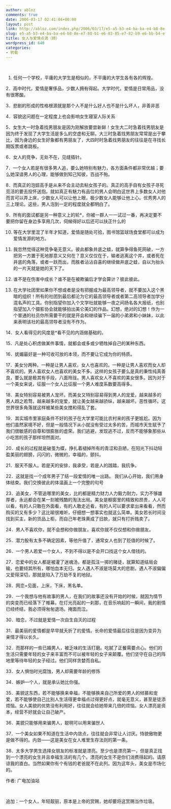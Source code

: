 ```yaml
---
author: abloz
comments: true
date: 2006-03-17 02:41:04+00:00
layout: post
link: http://abloz.com/index.php/2006/03/17/e5-a5-b3-e4-ba-ba-e4-b8-8e-e7-88-b1-e6-83-85-e7-82-b9-e6-bb-b4-ef-bc-88-e8-bd-ac-ef-bc-89/
slug: e5-a5-b3-e4-ba-ba-e4-b8-8e-e7-88-b1-e6-83-85-e7-82-b9-e6-bb-b4-ef-bc-88-e8-bd-ac-ef-bc-89
title: 女人与爱情点滴（转）
wordpress_id: 640
categories:
- 转载
---
```


 


1. 任何一个学校，平庸的大学生是相似的，不平庸的大学生各有各的辉煌。




2．高中时代，爱情是奢侈品，少数人拥有得起。大学时代，爱情是日常用品，没有很寒酸。




3．悲剧的形成的性格根源就是那个人不是什么好人也不是什么坏人，非善非恶




4．容貌这问题在一定程度上也会影响女生寝室人际关系




5．女生大一时急着找男朋友是因为刚解放要尝新鲜！女生大二时急着找男朋友是因为终于发现了大学生活是多么的空虚和无聊。大三时急着找男朋友常常是出于攀比，因为身边的女生好象都有男朋友了，大四时时急着找男朋友的往往是在寻找长期饭票或者跳板。




6．女人的竞争，无处不在，见缝插针。




7．一个女人若是有很多男人追，要么她特别有魅力，各方面条件都非常优越；要么她深谙男人的心理，能够做到知己知彼，百战不殆。




8．而真正的泡妞高手是从来不会主动去粘女孩子的。真正的高手自有女孩子寻死觅活的要去投怀送抱。就如真正有魅力有品位的男人会明白这世界上多数女人对他而言可以弄上床，少数女人可以让他上眼，极少数女人能够让他上心。优秀男人的三上理论。这些，男人泡到一定的程度就全都明白了。




9．所有的面试都是另一种意义上的轮*，你被一群人一一试过一番，再决定要不要把你留在身边多享用几次，伺候得好以后还可以扶正什么的




10. 等在大学里混了半年才知道，爱情是随处可拾，图书馆篮球场食堂都可以成为爱情发源的地方。




11. 我忽然觉得这种竞争毫无意义。彼此都象井底之蛙，就算争得鱼死网破，一方把另一方置于死地那意义又何在？意义仅仅在于，输者逃离这个井，或者死在井底的角落，或者一跃而出，而胜者沾沾自喜的继续做井底之蛙，自以为抬头的一片天就是她的天下了。




12. 谁不是在伤害中成长？谁不是在被欺骗后才学会算计？彼此彼此。




13. 在大学社团里如果你不想或者是没有把握成为最高领导者，就不要加入这个黑暗的组织！所有的社团到最后都沦为它的最高领导者或者第二高领导者加学分混名声的工具。你别指望你加入个文学社就能够一夜之间扬名各大报纸，也别指望加入个摄影协会就能够拍出美仑美幻的作品。幻想，绝对的幻想！作为一个普通的社员你所需要干的就是开会和继续骗下一届的小弟弟和小妹妹，以此来表明该社的最高领导者没有不作为。




14．女人看得见的风度是*看不见的内涵做基础的。




15．凡是处心积虑做某件事情，就都会或多或少牺牲掉自己的某种东西。




16．妩媚最好是一种可收可放的本领，而不要让它成为你的特质。




17．美女分两种。一种是让男人喜欢，女人也喜欢的。一种是让男人喜欢而女人却不喜欢的。男人喜欢女人也喜欢的美女不多。这样的女孩子要么是真的秉性纯真善良，要么就是极其有手段，八面玲珑。男人喜欢女人不喜欢的美女很多。因为对于一个美女来说，征服一个女人比征服一个男人难度系数要高得多。




18．美女特别容易被男人宠坏。而美女又特别容易得到男人的宠爱。越来越多的男人趋之若骛，越来越多的宠爱，就让美女越来越骄纵，越来越坏。恶性循环。这世界很多角落就这样被某些美女搅和得乱了套。




19．其实城市里家庭条件不好的孩子在大学里可能比农村来的孩子更尴尬。因为他们虽然家境不好，但是一般情况下从小就没有受过太多的苦，而城市天生赋予了我们很敏感的自尊和很膨胀的虚荣。我们逃避，发现逃不过，反而不能够象那些从小吃苦的孩子那样坦然面对。




20．成长的过程就是破茧为蝶，挣扎着褪掉所有的青涩和丑陋，在阳光下抖动轻盈美丽的翅膀，闪闪的，微微的，幸福的，颤抖。




21．服天不服人。若是天的安排，我承受，若是人的践踏，我抗争。




22．这就是找一个成年男子了结一段爱情的唯一出路。 我们从心开始，我们用身体结束。我们交换彼此的体温画上一个完整的句号




23．追美女，不管追哪里的美女，比的都是精力财力人力毅力耐力，实力不够雄厚者，永远都会在某一刻被残酷的淘汰出局。美女是橱窗里的精致和昂贵，人人可以看，有的人只敢在外面看，有的人敢走近看，有的人可以要求拿出来看看，然而购买的又有多少？这比喻很难听，仔细想一想事实也就这么简单。美女若长时间没找到买主，新的货品上柜，而自己年老珠黄成了旧款，就只有打折贱卖了。




24．男人不喜欢你，就不会想和你做朋友，喜欢你就不仅仅想和你做朋友。




25．潜力股有太多不确定因素，等他升值了，通常女人也到了贬值的时候了。




26．一个男人若爱一个女人，不到不得以是不会开口找这个女人借钱的。




27．恋爱中的女人都是被灌了迷魂汤，都是孤注一掷的赌徒，就算知道结局会输，也要倾其所有，哪怕血本无归。女人遇人不淑是场莫大的悲剧，遇人不淑偏偏又爱得深切，那就是陷入了万劫不复的地狱。




28．网恋=见面，上床，下床，黑名单。




29．一个我想与他有故事的男人，在我们的故事还没有开始的时候，就因为情节的突变而已经落下了帷幕。在灯光亮起的一刹那，在音乐响起的一瞬间，我的剧情已经终结，我必须得匆匆退场。掩面而泣。




30．暗恋，不过就是爱情一次自生自灭的过程




31．最美丽的爱情都是早早就夭折了的爱情。长命的爱情最后往往是因为变异为亲情才得以长久。




32．而那样的一些已婚男人，被乏味的生活打磨。吃腻了正餐需要点心。他们的生活只需要年轻的女子来丰富而不可以被年轻的女子来颠覆。他们坚守在自己的阵地里等待年轻的女子经过。他们同样贪婪而自私。




33．女人惧怕时光腐蚀，男人却需要年龄的修饰




34．嫉妒一个人，就是承认她比你强。




35．美貌这东西，若不能够换来幸福，不能够换来自己所爱的男人的倾慕和宠爱，若不能够使自己比别人生活得更幸福点过得更好点，就毫无意义，甚至是徒添烦恼。女人美貌的优势没有利用好，往往就会给她带来几倍的烦恼。女人漂亮是资本，经营不好就会让自己破产。




36．美貌只能够用来骗男人，聪明可以用来骗世人




37．一个美女如果不知道在生活中内敛点，往往就会非常让人讨厌。恃貌傲物更是做不得的。内敛——这是美女在女人堆里生存法则的第一条。




38．太多大学男生选择女朋友的标准就是漂亮。至少也是漂亮第一，但是真正找到一个漂亮的女生并且幸福生活的有几个。漂亮的女生不是你们消费得起的。请原谅我的直白。当然如果你有个有钱的老爸就不在此列。因为这年头，美女是市场化的。




作者: 广电加油站




 




追加：一个女人，年轻靓丽，原本是上帝的赏赐，她却要将这赏赐当作垃圾。
